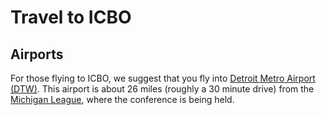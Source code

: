 # Travel to ICBO

## Airports

For those flying to ICBO, we suggest that you fly into [Detroit Metro Airport (DTW)](https://en.wikipedia.org/wiki/Detroit_Metropolitan_Airport). This airport is about 26 miles (roughly a 30 minute drive) from the [Michigan League](https://uunions.umich.edu/league/), where the conference is being held.